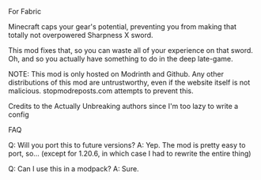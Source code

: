 For Fabric

Minecraft caps your gear's potential, preventing you from making that totally not overpowered Sharpness X sword.

This mod fixes that, so you can waste all of your experience on that sword. Oh, and so you actually have something to do in the deep late-game.

NOTE: This mod is only hosted on Modrinth and Github. Any other distributions of this mod are untrustworthy, even if the website itself is not malicious. stopmodreposts.com attempts to prevent this.

Credits to the Actually Unbreaking authors since I'm too lazy to write a config

FAQ

Q: Will you port this to future versions?
A: Yep. The mod is pretty easy to port, so... (except for 1.20.6, in which case I had to rewrite the entire thing)

Q: Can I use this in a modpack?
A: Sure.
